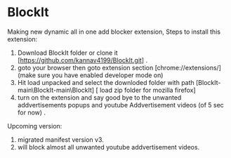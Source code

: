 # BlockIt
Making new dynamic all in one add blocker extension, 
Steps to install this extension:
1. Download BlockIt folder or clone it [https://github.com/kannav4199/BlockIt.git] .
2. goto your browser then goto extension section [chrome://extensions/] (make sure you have enabled developer mode on)
3. Hit load unpacked and select the downloded folder with path [BlockIt-main\BlockIt-main\BlockIt]  [ load zip folder for mozilla firefox] 
4. turn on the extension and say good bye to the unwanted addvertisements popups and youtube Addvertisement videos (of 5 sec for now) .

Upcoming version:
1. migrated manifest version v3.
2. will block almost all unwanted youtube  addvertisement videos.
